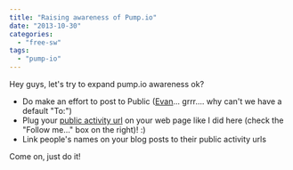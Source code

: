 ```yaml
---
title: "Raising awareness of Pump.io"
date: "2013-10-30"
categories: 
  - "free-sw"
tags: 
  - "pump-io"
---
```


Hey guys, let's try to expand pump.io awareness ok?

- Do make an effort to post to Public ([Evan](https://e14n.com/evan)... grrr.... why can't we have a default "To:")
- Plug your [public activity url](https://p.1407.org/RuiSeabra) on your web page like I did here (check the "Follow me..." box on the right)! :)
- Link people's names on your blog posts to their public activity urls

Come on, just do it!
